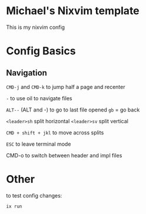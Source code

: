 # Michael's Nixvim template

This is my nixvim config

# Config Basics

## Navigation

`CMD-j` and `CMD-k` to jump half a page and recenter

`-` to use oil to navigate files

`ALT--` (ALT and -) to go to last file opened
`gb` = go back

`<leader>sh` split horizontal
`<leader>sv` split vertical

`CMD + shift + jkl` to move across splits

`ESC` to leave terminal mode


CMD-o to switch between header and impl files

# Other 
to test config changes:
```
ix run
```
